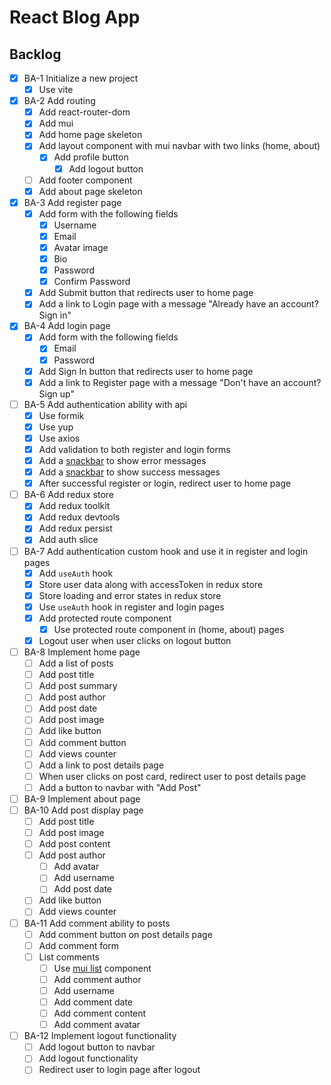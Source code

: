 # React Blog App

## Backlog

- [x] BA-1 Initialize a new project
  - [x] Use vite
- [x] BA-2 Add routing
  - [x] Add react-router-dom
  - [x] Add mui
  - [x] Add home page skeleton
  - [x] Add layout component with mui navbar with two links (home, about)
    - [x] Add profile button
      - [x] Add logout button
  - [ ] Add footer component
  - [x] Add about page skeleton
- [x] BA-3 Add register page
  - [x] Add form with the following fields
    - [x] Username
    - [x] Email
    - [x] Avatar image
    - [x] Bio
    - [x] Password
    - [x] Confirm Password
  - [x] Add Submit button that redirects user to home page
  - [x] Add a link to Login page with a message "Already have an account? Sign in"
- [x] BA-4 Add login page
  - [x] Add form with the following fields
    - [x] Email
    - [x] Password
  - [x] Add Sign In button that redirects user to home page
  - [x] Add a link to Register page with a message "Don't have an account? Sign up"
- [ ] BA-5 Add authentication ability with api
  - [x] Use formik
  - [x] Use yup
  - [x] Use axios
  - [x] Add validation to both register and login forms
  - [x] Add a [snackbar](https://material-ui.com/components/snackbars/) to show error messages
  - [x] Add a [snackbar](https://material-ui.com/components/snackbars/) to show success messages
  - [x] After successful register or login, redirect user to home page
- [ ] BA-6 Add redux store
  - [x] Add redux toolkit
  - [x] Add redux devtools
  - [x] Add redux persist
  - [x] Add auth slice
- [ ] BA-7 Add authentication custom hook and use it in register and login pages
  - [x] Add `useAuth` hook
  - [x] Store user data along with accessToken in redux store
  - [x] Store loading and error states in redux store
  - [x] Use `useAuth` hook in register and login pages
  - [x] Add protected route component
    - [x] Use protected route component in (home, about) pages
  - [x] Logout user when user clicks on logout button
- [ ] BA-8 Implement home page
  - [ ] Add a list of posts
  - [ ] Add post title
  - [ ] Add post summary
  - [ ] Add post author
  - [ ] Add post date
  - [ ] Add post image
  - [ ] Add like button
  - [ ] Add comment button
  - [ ] Add views counter
  - [ ] Add a link to post details page
  - [ ] When user clicks on post card, redirect user to post details page
  - [ ] Add a button to navbar with "Add Post"
- [ ] BA-9 Implement about page
- [ ] BA-10 Add post display page
  - [ ] Add post title
  - [ ] Add post image
  - [ ] Add post content
  - [ ] Add post author
    - [ ] Add avatar
    - [ ] Add username
    - [ ] Add post date
  - [ ] Add like button
  - [ ] Add views counter
- [ ] BA-11 Add comment ability to posts
  - [ ] Add comment button on post details page
  - [ ] Add comment form
  - [ ] List comments
    - [ ] Use [mui list](https://material-ui.com/components/lists/) component
    - [ ] Add comment author
    - [ ] Add username
    - [ ] Add comment date
    - [ ] Add comment content
    - [ ] Add comment avatar
- [ ] BA-12 Implement logout functionality
  - [ ] Add logout button to navbar
  - [ ] Add logout functionality
  - [ ] Redirect user to login page after logout
